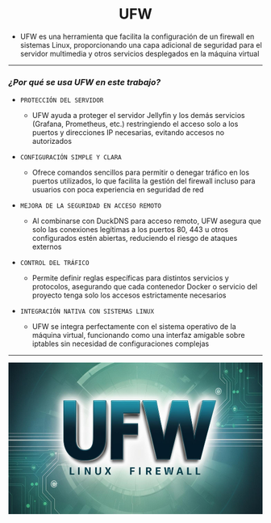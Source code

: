 <h1 align="center">UFW</h1>

- UFW es una herramienta que facilita la configuración de un firewall en sistemas Linux, proporcionando una capa adicional de seguridad para el servidor multimedia y otros servicios desplegados en la máquina virtual

---

### *¿Por qué se usa UFW en este trabajo?*

- `PROTECCIÓN DEL SERVIDOR`
    - UFW ayuda a proteger el servidor Jellyfin y los demás servicios (Grafana, Prometheus, etc.) restringiendo el acceso solo a los puertos y direcciones IP necesarias, evitando accesos no autorizados

- `CONFIGURACIÓN SIMPLE Y CLARA`
    - Ofrece comandos sencillos para permitir o denegar tráfico en los puertos utilizados, lo que facilita la gestión del firewall incluso para usuarios con poca experiencia en seguridad de red

- `MEJORA DE LA SEGURIDAD EN ACCESO REMOTO`
    - Al combinarse con DuckDNS para acceso remoto, UFW asegura que solo las conexiones legítimas a los puertos 80, 443 u otros configurados estén abiertas, reduciendo el riesgo de ataques externos

- `CONTROL DEL TRÁFICO`
    - Permite definir reglas específicas para distintos servicios y protocolos, asegurando que cada contenedor Docker o servicio del proyecto tenga solo los accesos estrictamente necesarios

- `INTEGRACIÓN NATIVA CON SISTEMAS LINUX`
    - UFW se integra perfectamente con el sistema operativo de la máquina virtual, funcionando como una interfaz amigable sobre iptables sin necesidad de configuraciones complejas

---

<p align="center">
  <img src="/MainFolder/img/ufw.jpg" alt="UFW Firewall" width="600" height="300">
</p>

